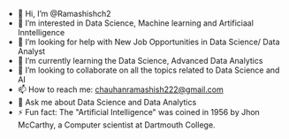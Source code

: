 - 👋 Hi, I’m @Ramashishch2
- 👀 I’m interested in Data Science, Machine learning and Artificiaal Inntelligence
- 🤔 I’m looking for help with New Job Opportunities in Data Science/ Data Analyst
- 🌱 I’m currently learning the Data Science, Advanced Data Analytics
- 💞️ I’m looking to collaborate on all the topics related to Data Science and AI
- 📫 How to reach me: chauhanramashish222@gmail.com
- 💬 Ask me about Data Science and Data Analytics
- ⚡ Fun fact: The "Artificial Intelligence" was coined in 1956 by Jhon McCarthy, a Computer scientist at Dartmouth College.

<!---
Ramashishch2/Ramashishch2 is a ✨ special ✨ repository because its `README.md` (this file) appears on your GitHub profile.
You can click the Preview link to take a look at your changes.
--->
